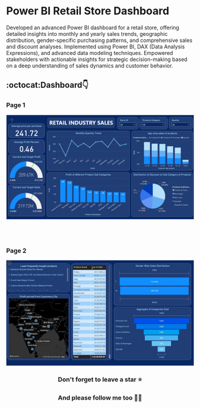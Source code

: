 # Power BI Retail Store Dashboard

Developed an advanced Power BI dashboard for a retail store, offering detailed insights into monthly and yearly sales trends,
geographic distribution, gender-specific purchasing patterns, and comprehensive sales and discount analyses. Implemented using
Power BI, DAX (Data Analysis Expressions), and advanced data modeling techniques. Empowered stakeholders with actionable insights
for strategic decision-making based on a deep understanding of sales dynamics and customer behavior.

## :octocat:Dashboard👇

### Page 1
![image](1705730997446.jpg)

<br>
<br>

### Page 2
![image](1705730997448.jpg)



### <div align="center">Don't forget to leave a star ⭐️</div>

### <div align="center">And please follow me too 🙇‍♂️</div>
